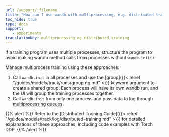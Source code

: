 ```yaml
---
url: /support/:filename
title: "How can I use wandb with multiprocessing, e.g. distributed training?"
toc_hide: true
type: docs
support:
   - experiments
translationKey: multiprocessing_eg_distributed_training
---
```

If a training program uses multiple processes, structure the program to avoid making wandb method calls from processes without `wandb.init()`. 

Manage multiprocess training using these approaches:

1. Call `wandb.init` in all processes and use the [group]({{< relref "/guides/models/track/runs/grouping.md" >}}) keyword argument to create a shared group. Each process will have its own wandb run, and the UI will group the training processes together.
2. Call `wandb.init` from only one process and pass data to log through [multiprocessing queues](https://docs.python.org/3/library/multiprocessing.html#exchanging-objects-between-processes).

{{% alert %}}
Refer to the [Distributed Training Guide]({{< relref "/guides/models/track/log/distributed-training.md" >}}) for detailed explanations of these approaches, including code examples with Torch DDP.
{{% /alert %}}